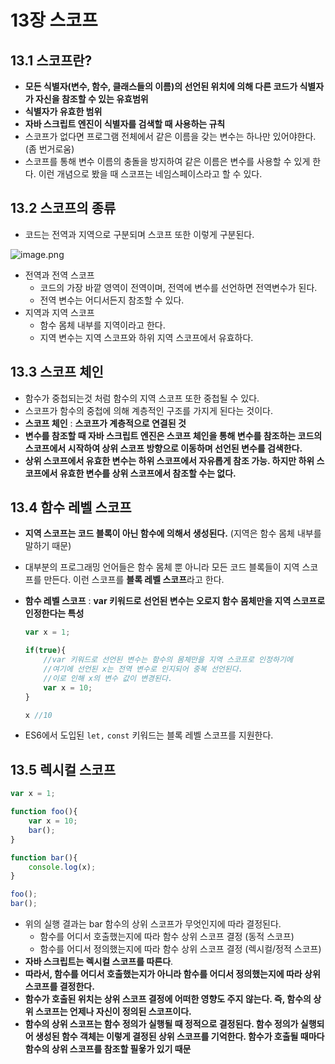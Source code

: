 # 13장 스코프

## 13.1 스코프란?

- **모든 식별자(변수, 함수, 클래스들의 이름)의 선언된 위치에 의해 다른 코드가 식별자가 자신을 참조할 수 있는 유효범위**
- **식별자가 유효한 범위**
- **자바 스크립트 엔진이 식별자를 검색할 때 사용하는 규칙**
- 스코프가 없다면 프로그램 전체에서 같은 이름을 갖는 변수는 하나만 있어야한다. (좀 번거로움)
- 스코프를 통해 변수 이름의 충돌을 방지하여 같은 이름은 변수를 사용할 수 있게 한다. 이런 개념으로 봤을 때 스코프는 네임스페이스라고 할 수 있다.

## 13.2 스코프의 종류

- 코드는 전역과 지역으로 구분되며 스코프 또한 이렇게 구분된다.

![image.png](13%E1%84%8C%E1%85%A1%E1%86%BC%20%E1%84%89%E1%85%B3%E1%84%8F%E1%85%A9%E1%84%91%E1%85%B3%201bcf78a2bff180678b3cf036433e4ab9/image.png)

- 전역과 전역 스코프
    - 코드의 가장 바깥 영역이 전역이며, 전역에 변수를 선언하면 전역변수가 된다.
    - 전역 변수는 어디서든지 참조할 수 있다.
- 지역과 지역 스코프
    - 함수 몸체 내부를 지역이라고 한다.
    - 지역 변수는 지역 스코프와 하위 지역 스코프에서 유효하다.

## 13.3 스코프 체인

- 함수가 중첩되는것 처럼 함수의 지역 스코프 또한 중첩될 수 있다.
- 스코프가 함수의 중첩에 의해 계층적인 구조를 가지게 된다는 것이다.
- **스코프 체인** : **스코프가 계층적으로 연결된 것**
- **변수를 참조할 때 자바 스크립트 엔진은 스코프 체인을 통해 변수를 참조하는 코드의 스코프에서 시작하여 상위 스코프 방향으로 이동하며 선언된 변수를 검색한다.**
- **상위 스코프에서 유효한 변수는 하위 스코프에서 자유롭게 참조 가능. 하지만 하위 스코프에서 유효한 변수를 상위 스코프에서 참조할 수는 없다.**

## 13.4 함수 레벨 스코프

- **지역 스코프는 코드 블록이 아닌 함수에 의해서 생성된다.** (지역은 함수 몸체 내부를 말하기 때문)
- 대부분의 프로그래밍 언어들은 함수 몸체 뿐 아니라 모든 코드 블록들이 지역 스코프를 만든다. 이런 스코프를 **블록 레벨 스코프**라고 한다.
- **함수 레벨 스코프** : **var 키워드로 선언된 변수는 오로지 함수 몸체만을 지역 스코프로 인정한다는 특성**
    
    ```jsx
    var x = 1;
    
    if(true){
    	//var 키워드로 선언된 변수는 함수의 몸체만을 지역 스코프로 인정하기에
    	//여기에 선언된 x는 전역 변수로 인지되어 중복 선언된다.
    	//이로 인해 x의 변수 값이 변경된다.
    	var x = 10;
    }
    
    x //10
    ```
    
- ES6에서 도입된 `let,` `const` 키워드는 블록 레벨 스코프를 지원한다.

## 13.5 렉시컬 스코프

```jsx
var x = 1;

function foo(){
	var x = 10;
	bar();
}

function bar(){
	console.log(x);
}

foo();
bar();
```

- 위의 실행 결과는 bar 함수의 상위 스코프가 무엇인지에 따라 결정된다.
    - 함수를 어디서 호출했는지에 따라 함수 상위 스코프 결정 (동적 스코프)
    - 함수를 어디서 정의했는지에 따라 함수 상위 스코프 결정 (렉시컬/정적 스코프)
- **자바 스크립트는 렉시컬 스코프를 따른다**.
- **따라서, 함수를 어디서 호출했는지가 아니라 함수를 어디서 정의했는지에 따라 상위 스코프를 결정한다.**
- **함수가 호출된 위치는 상위 스코프 결정에 어떠한 영향도 주지 않는다. 즉, 함수의 상위 스코프는 언제나 자신이 정의된 스코프이다.**
- **함수의 상위 스코프는 함수 정의가 실행될 때 정적으로 결정된다. 함수 정의가 실행되어 생성된 함수 객체는 이렇게 결정된 상위 스코프를 기억한다. 함수가 호출될 때마다 함수의 상위 스코프를 참조할 필욯가 있기 때문**